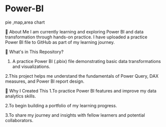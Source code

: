# Power-BI
pie ,map,area chart



🔰 About Me
I am currently learning and exploring Power BI and data transformation through hands-on practice. I have uploaded a practice Power BI file to GitHub as part of my learning journey.


📂 What's in This Repository?
1. A practice Power BI (.pbix) file demonstrating basic data transformations and visualizations.

2.This project helps me understand the fundamentals of Power Query, DAX measures, and Power BI report design.



🚀 Why I Created This
1.To practice Power BI features and improve my data analytics skills.

2.To begin building a portfolio of my learning progress.

3.To share my journey and insights with fellow learners and potential collaborators.
